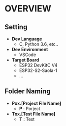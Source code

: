 # OVERVIEW<br>

## Setting <br>  
* **Dev Language**     
  + C, Python 3.6, etc..
* **Dev Environment**
  + VSCode
* **Target Board** 
  + ESP32 DevKitC V4
  +  ESP32-S2-Saola-1 
  +  ...

## Folder Naming <br>
* **Pxx.[Project File Name]**     
  + **P** : Porject
* **Txx.[Test File Name]**
  + **T** : Test
